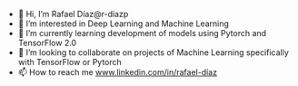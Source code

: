 - 👋 Hi, I’m Rafael Díaz@r-diazp
- 👀 I’m interested in Deep Learning and Machine Learning 
- 🌱 I’m currently learning development of models using Pytorch and TensorFlow 2.0
- 💞️ I’m looking to collaborate on projects of Machine Learning specifically with TensorFlow or Pytorch
- 📫 How to reach me www.linkedin.com/in/rafael-díaz

<!---
r-diazp/r-diazp is a ✨ special ✨ repository because its `README.md` (this file) appears on your GitHub profile.
You can click the Preview link to take a look at your changes.
--->

